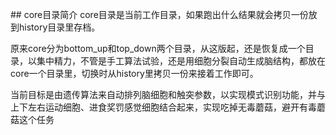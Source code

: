 ﻿﻿## core目录简介 
core目录是当前工作目录，如果跑出什么结果就会拷贝一份放到history目录里存档。

原来core分为bottom_up和top_down两个目录，从这版起，还是恢复成一个目录，以集中精力，不管是手工算法试验，还是用细胞分裂自动生成脑结构，都放在core一个目录里，切换时从history里拷贝一份来接着工作即可。

当前目标是由遗传算法来自动排列脑细胞和触突参数，以实现模式识别功能，并与上下左右运动细胞、进食奖罚感觉细胞结合起来，实现吃掉无毒蘑菇，避开有毒蘑菇这个任务
